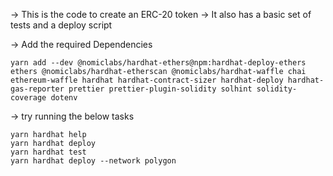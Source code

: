 -> This is the code to create an ERC-20 token
-> It also has a basic set of tests and a deploy script 

-> Add the required Dependencies 

```shell
yarn add --dev @nomiclabs/hardhat-ethers@npm:hardhat-deploy-ethers ethers @nomiclabs/hardhat-etherscan @nomiclabs/hardhat-waffle chai ethereum-waffle hardhat hardhat-contract-sizer hardhat-deploy hardhat-gas-reporter prettier prettier-plugin-solidity solhint solidity-coverage dotenv
```

-> try running the below tasks 
``` shell 
yarn hardhat help
yarn hardhat deploy
yarn hardhat test
yarn hardhat deploy --network polygon  
```
